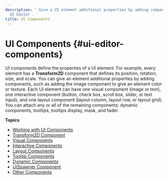 ```yaml
---
description: ' Give a UI element additional properties by adding components in Open 3D Engine''s
  UI Editor . '
title: UI Components
---
```

# UI Components {#ui-editor-components}

UI components define the properties of a UI element\. For example, every element has a **Transform2D** component that defines its position, rotation, size, and scale\. You can give an element additional properties by adding components, such as adding the image component to give an element color or texture\. Each UI element can have one visual component \(image or text\), one interactive component \(button, check box, scroll box, slider, or text input\), and one layout component \(layout column, layout row, or layout grid\)\. You can attach any or all of the remaining components: dynamic components, tooltips, tooltips display, mask, and fader\.

**Topics**
+ [Working with UI Components](/docs/user-guide/features/interactivity/user-interface/editor/working.md)
+ [Transform2D Component](/docs/user-guide/features/interactivity/user-interface/editor/components-transform.md)
+ [Visual Components](/docs/user-guide/features/interactivity/user-interface/editor/components-visual.md)
+ [Interactive Components](/docs/user-guide/features/interactivity/user-interface/editor/components-interactive.md)
+ [Layout Components](/docs/user-guide/features/interactivity/user-interface/editor/components-layout.md)
+ [Tooltip Components](/docs/user-guide/features/interactivity/user-interface/editor/components-tooltips.md)
+ [Dynamic Components](/docs/user-guide/features/interactivity/user-interface/editor/components-dynamic.md)
+ [UISpawner Component](/docs/user-guide/features/interactivity/user-interface/editor/components-spawner.md)
+ [Other Components](/docs/user-guide/features/interactivity/user-interface/editor/components-other.md)